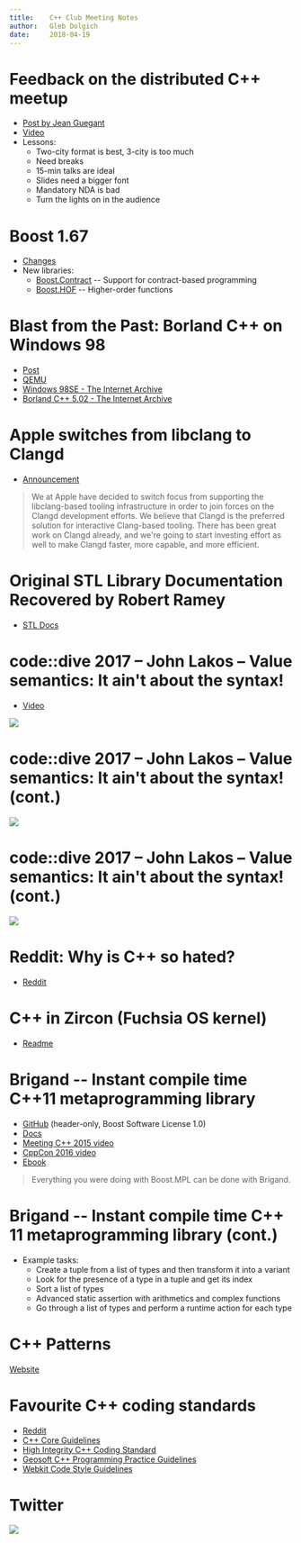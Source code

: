 ```yaml
---
title:    C++ Club Meeting Notes
author:   Gleb Dolgich
date:     2018-04-19
---
```


# Feedback on the distributed C++ meetup

* [Post by Jean Guegant](http://jguegant.github.io/blogs/tech/distributed-c++-meetup-0x02.html)
* [Video](https://www.youtube.com/watch?v=31mQmUryw50)
* Lessons:
    * Two-city format is best, 3-city is too much
    * Need breaks
    * 15-min talks are ideal
    * Slides need a bigger font
    * Mandatory NDA is bad
    * Turn the lights on in the audience

# Boost 1.67

* [Changes](https://www.boost.org/users/history/version_1_67_0.html)
* New libraries:
    * [Boost.Contract](https://www.boost.org/doc/libs/1_67_0/libs/contract/doc/html/index.html) -- Support for contract-based programming
    * [Boost.HOF](https://www.boost.org/libs/hof/) -- Higher-order functions

# Blast from the Past: Borland C++ on Windows 98

* [Post](http://nullprogram.com/blog/2018/04/13/)
* [QEMU](https://www.qemu.org/)
* [Windows 98SE - The Internet Archive](https://archive.org/details/win98se_201607)
* [Borland C++ 5.02 - The Internet Archive](https://archive.org/details/BorlandC5.02)

# Apple switches from libclang to Clangd

* [Announcement](http://lists.llvm.org/pipermail/cfe-dev/2018-April/057668.html)

> We at Apple have decided to switch focus from supporting the libclang-based
tooling infrastructure in order to join forces on the Clangd development
efforts. We believe that Clangd is the preferred solution for interactive
Clang-based tooling. There has been great work on Clangd already, and we're
going to start investing effort as well to make Clangd faster, more
capable, and more efficient.

# Original STL Library Documentation Recovered by Robert Ramey

* [STL Docs](http://www.rrsd.com/software_development/stl/index.htm)

# code::dive 2017 – John Lakos – Value semantics: It ain't about the syntax!

* [Video](https://www.youtube.com/watch?v=AL9DBWdj-Pg)

![](img/val-sem-lakos235.png)

# code::dive 2017 – John Lakos – Value semantics: It ain't about the syntax! (cont.)

![](img/val-sem-lakos277.png)

# code::dive 2017 – John Lakos – Value semantics: It ain't about the syntax! (cont.)

![](img/val-sem-lakos586.png)

# Reddit: Why is C++ so hated?

* [Reddit](https://www.reddit.com/r/cpp/comments/8bouu7/why_is_c_so_hated/)

# C++ in Zircon (Fuchsia OS kernel)

* [Readme](https://github.com/fuchsia-mirror/zircon/blob/master/docs/cxx.md)

# Brigand -- Instant compile time C++11 metaprogramming library

* [GitHub](https://github.com/edouarda/brigand) (header-only, Boost Software License 1.0)
* [Docs](https://github.com/edouarda/brigand/wiki)
* [Meeting C++ 2015 video](https://www.youtube.com/watch?v=B8XSDhWx7hY)
* [CppCon 2016 video](https://www.youtube.com/watch?v=ky0JdPh_LgE)
* [Ebook](http://www.oreilly.com/programming/free/practical-c-plus-plus-metaprogramming.csp)

> Everything you were doing with Boost.MPL can be done with Brigand.

# Brigand -- Instant compile time C++ 11 metaprogramming library (cont.)

* Example tasks:
    * Create a tuple from a list of types and then transform it into a variant
    * Look for the presence of a type in a tuple and get its index
    * Sort a list of types
    * Advanced static assertion with arithmetics and complex functions
    * Go through a list of types and perform a runtime action for each type

# C++ Patterns

[Website](https://cpppatterns.com/)

# Favourite C++ coding standards

* [Reddit](https://www.reddit.com/r/cpp/comments/80m4vx/favorite_c_coding_standards/)
* [C++ Core Guidelines](http://isocpp.github.io/CppCoreGuidelines/CppCoreGuidelines)
* [High Integrity C++ Coding Standard](http://www.codingstandard.com/section/index/)
* [Geosoft C++ Programming Practice Guidelines](http://geosoft.no/development/cpppractice.html)
* [Webkit Code Style Guidelines](https://webkit.org/code-style-guidelines/)

# Twitter

![](img/getvec.png)
